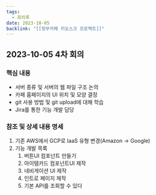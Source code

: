 ```yaml
---
tags:
  - 회의록
date: 2023-10-05
backlink: "[[정무카페 키오스크 프로젝트]]"
---
```

## 2023-10-05 4차 회의
### 핵심 내용
+ 서버 종류 및 서버의 웹 파일 구조 논의
+ 카페 홈페이지의 UI 위치 및 모양 결정
+ git 사용 방법 및 git upload에 대해 학습
+ Jira를 통한 기능 개발 담당

### 참조 및 상세 내용 명세
1. 기존 AWS에서 GCP로 IaaS 유형 변경(Amazon -> Google)
2. 기능 개발 목록
	1. 버튼UI 컴포넌트 만들기
	2. 아이템카드 컴포넌트UI 제작
	3. 네비게이션 UI 제작
	4. 인트로 페이지 제작
	5. 기본 API를 조회할 수 있다